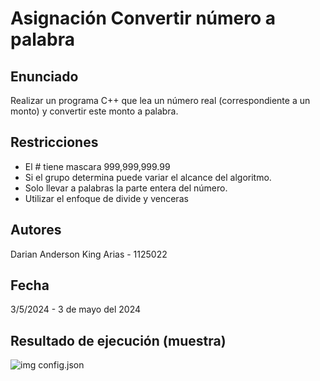 # Asignación Convertir número a palabra
## Enunciado
Realizar un programa C++ que lea un número real (correspondiente a un monto) y convertir
este monto a palabra.
## Restricciones
- El # tiene mascara 999,999,999.99
- Si el grupo determina puede variar el alcance del algoritmo.
- Solo llevar a palabras la parte entera del número.
- Utilizar el enfoque de divide y venceras
## Autores
Darian Anderson King Arias - 1125022
## Fecha
3/5/2024 - 3 de mayo del 2024
## Resultado de ejecución (muestra)
![img config.json](https://i.imgur.com/sHcmKtO.jpeg)
